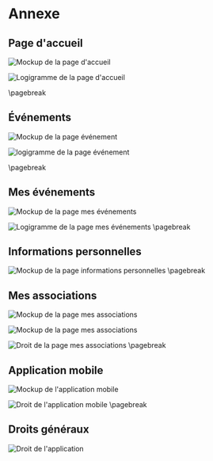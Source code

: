 # Annexe
## Page d'accueil

![Mockup de la page d'accueil](mockup/home.png)

![Logigramme de la page d'accueil](mockup/diagram_home.jpg)

\pagebreak

## Événements

![Mockup de la page événement](mockup/event.png)

![logigramme de la page événement](mockup/diagram_events.jpg)

\pagebreak

## Mes événements

![Mockup de la page mes événements](mockup/my_event.png)

![Logigramme de la page mes événements](mockup/diagram_my_events.jpg)
\pagebreak

## Informations personnelles

![Mockup de la page informations personnelles](mockup/account.png)
\pagebreak

## Mes associations

![Mockup de la page mes associations](mockup/asso1.png)

![Mockup de la page mes associations](mockup/asso2.png)

![Droit de la page mes associations](droit/droit_asso.jpg)
\pagebreak

## Application mobile

![Mockup de l'application mobile](mockup/appli.png)

![Droit de l'application mobile](droit/droit_appli.jpg)
\pagebreak

## Droits généraux

![Droit de l'application](droit/droit_general.jpg)
